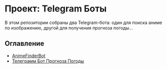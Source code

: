 # Проект: Telegram Боты

В этом репозитории собраны два Telegram-бота: один для поиска аниме по изображению, другой для получения прогноза погоды...

## Оглавление

- [AnimeFinderBot](/AnimeFinderBot)
- [Телеграмм Бот Прогноза Погоды](/Weather)
